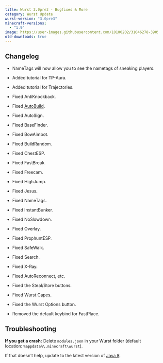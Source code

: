 ```yaml
---
title: Wurst 3.0pre3 - Bugfixes & More
category: Wurst Update
wurst-version: "3.0pre3"
minecraft-versions:
  - "1.9"
image: https://user-images.githubusercontent.com/10100202/31046278-39051a54-a5f6-11e7-996c-bffa8172b106.jpg
old-downloads: true
---
```

## Changelog

- NameTags will now allow you to see the nametags of sneaking players.

- Added tutorial for TP-Aura.

- Added tutorial for Trajectories.

- Fixed AntiKnockback.

- Fixed [AutoBuild](https://wiki.wurstclient.net/autobuild).

- Fixed AutoSign.

- Fixed BaseFinder.

- Fixed BowAimbot.

- Fixed BuildRandom.

- Fixed ChestESP.

- Fixed FastBreak.

- Fixed Freecam.

- Fixed HighJump.

- Fixed Jesus.

- Fixed NameTags.

- Fixed InstantBunker.

- Fixed NoSlowdown.

- Fixed Overlay.

- Fixed ProphuntESP.

- Fixed SafeWalk.

- Fixed Search.

- Fixed X-Ray.

- Fixed AutoReconnect, etc.

- Fixed the Steal/Store buttons.

- Fixed Wurst Capes.

- Fixed the Wurst Options button.

- Removed the default keybind for FastPlace.

## Troubleshooting

**If you get a crash:**
Delete `modules.json` in your Wurst folder (default location: `%appdata%\.minecraft\wurst`).

If that doesn't help, update to the latest version of [Java 8](https://java.com/download).
